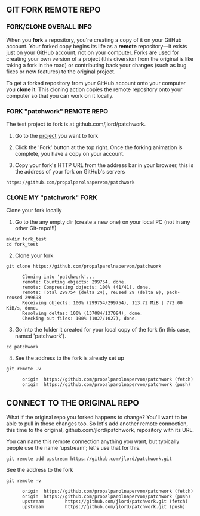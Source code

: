 ## GIT FORK REMOTE REPO

### FORK/CLONE OVERALL INFO

When you **fork** a repository, you're creating a copy of it on your GitHub account. Your forked copy begins its life as a **remote** repository—it exists just on your GitHub account, not on your computer. Forks are used for creating your own version of a project (this diversion from the original is like taking a fork in the road) or contributing back your changes (such as bug fixes or new features) to the original project.

To get a forked repository from your GitHub account onto your computer you **clone** it. This cloning action copies the remote repository onto your computer so that you can work on it locally.


### FORK "patchwork" REMOTE REPO

The test project to fork is at github.com/jlord/patchwork.

1. Go to the [project](https://github.com/jlord/patchwork) you want to fork 

2. Click the 'Fork' button at the top right. Once the forking animation is complete, you have a copy on your account.

3. Copy your fork's HTTP URL from the address bar in your browser, this is the address of your fork on GitHub's servers
```
https://github.com/propalparolnapervom/patchwork
```


### CLONE MY "patchwork" FORK

Clone your fork locally

1. Go to the any empty dir (create a new one) on your local PC (not in any other Git-repo!!!)
```
mkdir fork_test
cd fork_test
```

2. Clone your fork
```
git clone https://github.com/propalparolnapervom/patchwork

      Cloning into 'patchwork'...
      remote: Counting objects: 299754, done.
      remote: Compressing objects: 100% (41/41), done.
      remote: Total 299754 (delta 24), reused 29 (delta 9), pack-reused 299698
      Receiving objects: 100% (299754/299754), 113.72 MiB | 772.00 KiB/s, done.
      Resolving deltas: 100% (137084/137084), done.
      Checking out files: 100% (1027/1027), done.
```

3. Go into the folder it created for your local copy of the fork (in this case, named 'patchwork').
```
cd patchwork
```

4. See the address to the fork is already set up
```
git remote -v

      origin  https://github.com/propalparolnapervom/patchwork (fetch)
      origin  https://github.com/propalparolnapervom/patchwork (push)
```


## CONNECT TO THE ORIGINAL REPO

What if the original repo you forked happens to change? You'll want to be able to pull in those changes too. So let's add another remote connection, this time to the original, github.com/jlord/patchwork, repository with its URL.

You can name this remote connection anything you want, but typically people use the name 'upstream'; let's use that for this.
```
git remote add upstream https://github.com/jlord/patchwork.git
```

See the address to the fork
```
git remote -v

      origin  https://github.com/propalparolnapervom/patchwork (fetch)
      origin  https://github.com/propalparolnapervom/patchwork (push)
      upstream        https://github.com/jlord/patchwork.git (fetch)
      upstream        https://github.com/jlord/patchwork.git (push)
```

























